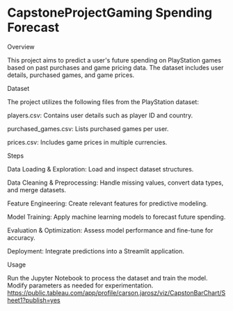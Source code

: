 # CapstoneProjectGaming Spending Forecast

Overview

This project aims to predict a user's future spending on PlayStation games based on past purchases and game pricing data. The dataset includes user details, purchased games, and game prices.

Dataset

The project utilizes the following files from the PlayStation dataset:

players.csv: Contains user details such as player ID and country.

purchased_games.csv: Lists purchased games per user.

prices.csv: Includes game prices in multiple currencies.

Steps

Data Loading & Exploration: Load and inspect dataset structures.

Data Cleaning & Preprocessing: Handle missing values, convert data types, and merge datasets.

Feature Engineering: Create relevant features for predictive modeling.

Model Training: Apply machine learning models to forecast future spending.

Evaluation & Optimization: Assess model performance and fine-tune for accuracy.

Deployment: Integrate predictions into a Streamlit application.

Usage

Run the Jupyter Notebook to process the dataset and train the model. Modify parameters as needed for experimentation.
https://public.tableau.com/app/profile/carson.jarosz/viz/CapstonBarChart/Sheet1?publish=yes
